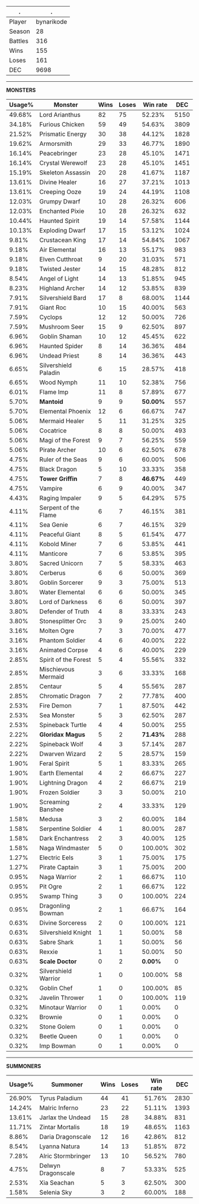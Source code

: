 .|.
|-|-
Player|bynarikode
Season|28
Battles|316
Wins|155
Loses|161
DEC|9698

---
**MONSTERS**

Usage%|Monster|Wins|Loses|Win rate|DEC|
-|-|-|-|-|-|
49.68%|Lord Arianthus|82|75|52.23%|5150|
34.18%|Furious Chicken|59|49|54.63%|3809|
21.52%|Prismatic Energy|30|38|44.12%|1828|
19.62%|Armorsmith|29|33|46.77%|1890|
16.14%|Peacebringer|23|28|45.10%|1471|
16.14%|Crystal Werewolf|23|28|45.10%|1451|
15.19%|Skeleton Assassin|20|28|41.67%|1187|
13.61%|Divine Healer|16|27|37.21%|1013|
13.61%|Creeping Ooze|19|24|44.19%|1108|
12.03%|Grumpy Dwarf|10|28|26.32%|606|
12.03%|Enchanted Pixie|10|28|26.32%|632|
10.44%|Haunted Spirit|19|14|57.58%|1144|
10.13%|Exploding Dwarf|17|15|53.12%|1024|
9.81%|Crustacean King|17|14|54.84%|1067|
9.18%|Air Elemental|16|13|55.17%|983|
9.18%|Elven Cutthroat|9|20|31.03%|571|
9.18%|Twisted Jester|14|15|48.28%|812|
8.54%|Angel of Light|14|13|51.85%|945|
8.23%|Highland Archer|14|12|53.85%|839|
7.91%|Silvershield Bard|17|8|68.00%|1144|
7.91%|Giant Roc|10|15|40.00%|563|
7.59%|Cyclops|12|12|50.00%|726|
7.59%|Mushroom Seer|15|9|62.50%|897|
6.96%|Goblin Shaman|10|12|45.45%|622|
6.96%|Haunted Spider|8|14|36.36%|484|
6.96%|Undead Priest|8|14|36.36%|443|
6.65%|Silvershield Paladin|6|15|28.57%|418|
6.65%|Wood Nymph|11|10|52.38%|756|
6.01%|Flame Imp|11|8|57.89%|677|
5.70%|**Mantoid**|9|9|**50.00%**|557|
5.70%|Elemental Phoenix|12|6|66.67%|747|
5.06%|Mermaid Healer|5|11|31.25%|325|
5.06%|Cocatrice|8|8|50.00%|493|
5.06%|Magi of the Forest|9|7|56.25%|559|
5.06%|Pirate Archer|10|6|62.50%|678|
4.75%|Ruler of the Seas|9|6|60.00%|506|
4.75%|Black Dragon|5|10|33.33%|358|
4.75%|**Tower Griffin**|7|8|**46.67%**|449|
4.75%|Vampire|6|9|40.00%|347|
4.43%|Raging Impaler|9|5|64.29%|575|
4.11%|Serpent of the Flame|6|7|46.15%|381|
4.11%|Sea Genie|6|7|46.15%|329|
4.11%|Peaceful Giant|8|5|61.54%|477|
4.11%|Kobold Miner|7|6|53.85%|441|
4.11%|Manticore|7|6|53.85%|395|
3.80%|Sacred Unicorn|7|5|58.33%|463|
3.80%|Cerberus|6|6|50.00%|369|
3.80%|Goblin Sorcerer|9|3|75.00%|513|
3.80%|Water Elemental|6|6|50.00%|345|
3.80%|Lord of Darkness|6|6|50.00%|397|
3.80%|Defender of Truth|4|8|33.33%|243|
3.80%|Stonesplitter Orc|3|9|25.00%|240|
3.16%|Molten Ogre|7|3|70.00%|477|
3.16%|Phantom Soldier|4|6|40.00%|222|
3.16%|Animated Corpse|4|6|40.00%|229|
2.85%|Spirit of the Forest|5|4|55.56%|332|
2.85%|Mischievous Mermaid|3|6|33.33%|168|
2.85%|Centaur|5|4|55.56%|287|
2.85%|Chromatic Dragon|7|2|77.78%|400|
2.53%|Fire Demon|7|1|87.50%|442|
2.53%|Sea Monster|5|3|62.50%|287|
2.53%|Spineback Turtle|4|4|50.00%|255|
2.22%|**Gloridax Magus**|5|2|**71.43%**|288|
2.22%|Spineback Wolf|4|3|57.14%|287|
2.22%|Dwarven Wizard|2|5|28.57%|159|
1.90%|Feral Spirit|5|1|83.33%|265|
1.90%|Earth Elemental|4|2|66.67%|227|
1.90%|Lightning Dragon|4|2|66.67%|219|
1.90%|Frozen Soldier|3|3|50.00%|210|
1.90%|Screaming Banshee|2|4|33.33%|129|
1.58%|Medusa|3|2|60.00%|184|
1.58%|Serpentine Soldier|4|1|80.00%|287|
1.58%|Dark Enchantress|2|3|40.00%|125|
1.58%|Naga Windmaster|5|0|100.00%|302|
1.27%|Electric Eels|3|1|75.00%|175|
1.27%|Pirate Captain|3|1|75.00%|200|
0.95%|Naga Warrior|2|1|66.67%|110|
0.95%|Pit Ogre|2|1|66.67%|122|
0.95%|Swamp Thing|3|0|100.00%|224|
0.95%|Dragonling Bowman|2|1|66.67%|164|
0.63%|Divine Sorceress|2|0|100.00%|121|
0.63%|Silvershield Knight|1|1|50.00%|58|
0.63%|Sabre Shark|1|1|50.00%|56|
0.63%|Rexxie|1|1|50.00%|50|
0.63%|**Scale Doctor**|0|2|**0.00%**|0|
0.32%|Silvershield Warrior|1|0|100.00%|58|
0.32%|Goblin Chef|1|0|100.00%|85|
0.32%|Javelin Thrower|1|0|100.00%|119|
0.32%|Minotaur Warrior|0|1|0.00%|0|
0.32%|Brownie|0|1|0.00%|0|
0.32%|Stone Golem|0|1|0.00%|0|
0.32%|Beetle Queen|0|1|0.00%|0|
0.32%|Imp Bowman|0|1|0.00%|0|

---
**SUMMONERS**

Usage%|Summoner|Wins|Loses|Win rate|DEC|
-|-|-|-|-|-|
26.90%|Tyrus Paladium|44|41|51.76%|2830|
14.24%|Malric Inferno|23|22|51.11%|1393|
13.61%|Jarlax the Undead|15|28|34.88%|831|
11.71%|Zintar Mortalis|18|19|48.65%|1163|
8.86%|Daria Dragonscale|12|16|42.86%|812|
8.54%|Lyanna Natura|14|13|51.85%|872|
7.28%|Alric Stormbringer|13|10|56.52%|780|
4.75%|Delwyn Dragonscale|8|7|53.33%|525|
2.53%|Xia Seachan|5|3|62.50%|300|
1.58%|Selenia Sky|3|2|60.00%|188|
